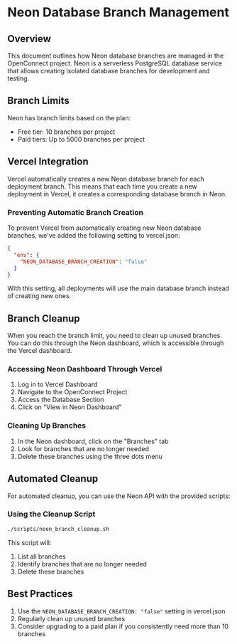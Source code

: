 # Neon Database Branch Management

## Overview
This document outlines how Neon database branches are managed in the OpenConnect project. Neon is a serverless PostgreSQL database service that allows creating isolated database branches for development and testing.

## Branch Limits
Neon has branch limits based on the plan:
- Free tier: 10 branches per project
- Paid tiers: Up to 5000 branches per project

## Vercel Integration
Vercel automatically creates a new Neon database branch for each deployment branch. This means that each time you create a new deployment in Vercel, it creates a corresponding database branch in Neon.

### Preventing Automatic Branch Creation
To prevent Vercel from automatically creating new Neon database branches, we've added the following setting to vercel.json:

```json
{
  "env": {
    "NEON_DATABASE_BRANCH_CREATION": "false"
  }
}
```

With this setting, all deployments will use the main database branch instead of creating new ones.

## Branch Cleanup
When you reach the branch limit, you need to clean up unused branches. You can do this through the Neon dashboard, which is accessible through the Vercel dashboard.

### Accessing Neon Dashboard Through Vercel
1. Log in to Vercel Dashboard
2. Navigate to the OpenConnect Project
3. Access the Database Section
4. Click on "View in Neon Dashboard"

### Cleaning Up Branches
1. In the Neon dashboard, click on the "Branches" tab
2. Look for branches that are no longer needed
3. Delete these branches using the three dots menu

## Automated Cleanup
For automated cleanup, you can use the Neon API with the provided scripts:

### Using the Cleanup Script
```bash
./scripts/neon_branch_cleanup.sh
```

This script will:
1. List all branches
2. Identify branches that are no longer needed
3. Delete these branches

## Best Practices
1. Use the `NEON_DATABASE_BRANCH_CREATION: "false"` setting in vercel.json
2. Regularly clean up unused branches
3. Consider upgrading to a paid plan if you consistently need more than 10 branches

